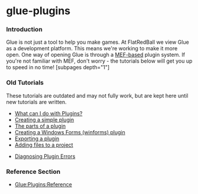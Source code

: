 # glue-plugins

### Introduction

Glue is not just a tool to help you make games. At FlatRedBall we view Glue as a development platform. This means we're working to make it more open. One way of opening Glue is through a [MEF-based](http://mef.codeplex.com/) plugin system. If you're not familiar with MEF, don't worry - the tutorials below will get you up to speed in no time! \[subpages depth="1"]

### Old Tutorials

These tutorials are outdated and may not fully work, but are kept here until new tutorials are written.

* [What can I do with Plugins?](../../../frb/docs/index.php)
* [Creating a simple plugin](../../../frb/docs/index.php)
* [The parts of a plugin](../../../frb/docs/index.php)
* [Creating a Windows Forms (winforms) plugin](../../../frb/docs/index.php)
* [Exporting a plugin](../../../frb/docs/index.php)
* [Adding files to a project](../../../frb/docs/index.php)

&#x20;

* [Diagnosing Plugin Errors](../../../frb/docs/index.php)

### Reference Section

* [Glue:Plugins:Reference](../../../frb/docs/index.php)
